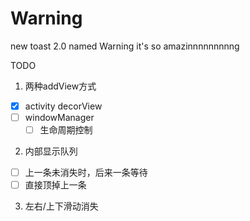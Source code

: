 # Warning
new toast 2.0 named Warning it's so amazinnnnnnnnng

TODO

1. 两种addView方式
  - [x] activity decorView
  - [ ] windowManager 
    - [ ] 生命周期控制
2. 内部显示队列
  - [ ] 上一条未消失时，后来一条等待
  - [ ] 直接顶掉上一条
3. 左右/上下滑动消失
